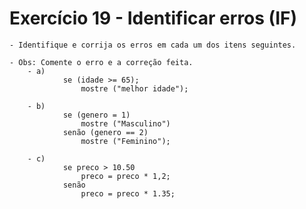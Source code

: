 # Exercício 19 - Identificar erros (IF)

    - Identifique e corrija os erros em cada um dos itens seguintes. 

    - Obs: Comente o erro e a correção feita. 
        - a)
                se (idade >= 65); 
                    mostre ("melhor idade");

        - b)
                se (genero = 1) 
                    mostre ("Masculino")
                senão (genero == 2)
                    mostre ("Feminino"); 

        - c)
                se preco > 10.50
                    preco = preco * 1,2;
                senão
                    preco = preco * 1.35;
